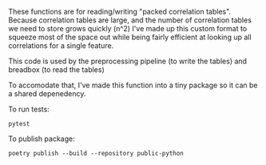 These functions are for reading/writing "packed correlation tables". Because correlation tables are large,
and the number of correlation tables we need to store grows quickly (n^2) I've made up this custom format
to squeeze most of the space out while being fairly efficient at looking up all correlations for a
single feature.

This code is used by the preprocessing pipeline (to write the tables) and breadbox (to read the tables)

To accomodate that, I've made this function into a tiny package so it can be
a shared depenedency.

To run tests:

```
pytest
```

To publish package:

```
poetry publish --build --repository public-python
```
